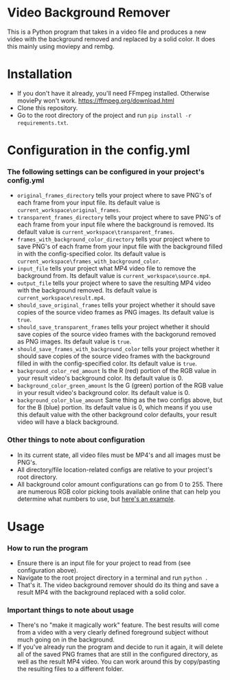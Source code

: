 # Video Background Remover
This is a Python program that takes in a video file and produces a new video with the background removed and replaced by a solid color.
It does this mainly using moviepy and rembg.

# Installation
- If you don't have it already, you'll need FFmpeg installed. Otherwise moviePy won't work.
  https://ffmpeg.org/download.html
- Clone this repository.
- Go to the root directory of the project and run `pip install -r requirements.txt`.

# Configuration in the config.yml
### The following settings can be configured in your project's config.yml
- `original_frames_directory` tells your project where to save PNG's of each frame from your input file.
  Its default value is `current_workspace\original_frames`.
- `transparent_frames_directory` tells your project where to save PNG's of each frame from your input file where the background is removed.
  Its default value is `current_workspace\transparent_frames`.
- `frames_with_background_color_directory` tells your project where to save PNG's of each frame from your input file 
  with the background filled in with the config-specified color.
  Its default value is `current_workspace\frames_with_background_color`.
- `input_file` tells your project what MP4 video file to remove the background from.
  Its default value is `current_workspace\source.mp4`.
- `output_file` tells your project where to save the resulting MP4 video with the background removed.
  Its default value is `current_workspace\result.mp4`.
- `should_save_original_frames` tells your project whether it should save copies of the source video frames as PNG images.
  Its default value is `true`. 
- `should_save_transparent_frames` tells your project whether it should save copies of the source video frames 
  with the backgorund removed as PNG images. Its default value is `true`.
- `should_save_frames_with_background_color` tells your project whether it should save copies of the source video frames
  with the background filled in with the config-specified color. Its default value is `true`.
- `background_color_red_amount` Is the R (red) portion of the RGB value in your result video's background color. 
  Its default value is 0.
- `background_color_green_amount` Is the G (green) portion of the RGB value in your result video's background color.
  Its default value is 0.
- `background_color_blue_amount` Same thing as the two configs above, but for the B (blue) portion.
  Its default value is 0, which means if you use this default value with the other background color defaults, 
  your result video will have a black background.

### Other things to note about configuration
- In its current state, all video files must be MP4's and all images must be PNG's.
- All directory/file location-related configs are relative to your project's root directory.
- All background color amount configurations can go from 0 to 255.
  There are numerous RGB color picking tools available online that can help you determine what numbers to use, 
  but [here's an example](https://www.rapidtables.com/web/color/RGB_Color.html).

# Usage
### How to run the program
- Ensure there is an input file for your project to read from (see configuration above).
- Navigate to the root project directory in a terminal and run `python .`
- That's it. The video background remover should do its thing and save a result MP4 with the background replaced with a solid color.

### Important things to note about usage
- There's no "make it magically work" feature.
  The best results will come from a video with a very clearly defined foreground subject without much going on in the background.
- If you've already run the program and decide to run it again, it will delete all of the saved PNG frames
  that are still in the configured directory, as well as the result MP4 video.
  You can work around this by copy/pasting the resulting files to a different folder.
